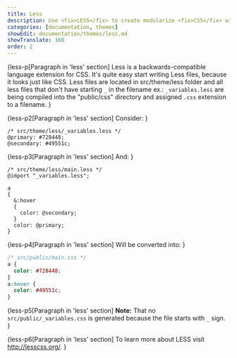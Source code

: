 ```yaml
---
title: Less
description: Use <fix>LESS</fix> to create modularize <fix>CSS</fix> with less code for <fix>CMintS</fix> themes.
categories: [documentation, themes]
showEdit: documentation/themes/less.md
showTranslate: 160
order: 2
---
```


{less-p[Paragraph in 'less' section] 
Less is a backwards-compatible language extension for CSS. It's quite easy start
writing Less files, because it looks just like CSS. Less files are located in
src/theme/less folder and all less files that don't have starting `_` in
the filename ex.: `_variables.less` are being compiled into the "public/css"
directory and assigned `.css` extension to a filename.
}

{less-p2[Paragraph in 'less' section]
Consider:
}
```less
/* src/theme/less/_variables.less */
@primary: #728448;
@secondary: #49551c;
```

{less-p3[Paragraph in 'less' section]
And:
}

```less
/* src/theme/less/main.less */
@import "_variables.less";

a
{
  &:hover
  {
    color: @secondary;
  }
  color: @primary;
}
```

{less-p4[Paragraph in 'less' section]
Will be converted into:
}

```css
/* src/public/main.css */
a {
  color: #728448;
}
a:hover {
  color: #49551c;
}
```
{less-p5[Paragraph in 'less' section]
**Note:** That no `src/public/_variables.css` is generated because the file starts
with `_` sign.
}

{less-p6[Paragraph in 'less' section]
To learn more about LESS visit <a href="http://lesscss.org/" target="_blank" rel="noopener">
http://lesscss.org/</a>.
}
